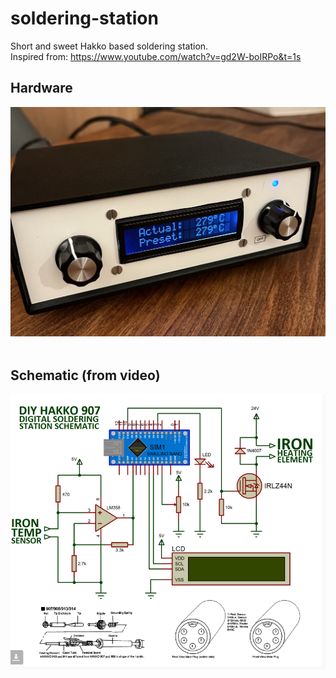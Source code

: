 # soldering-station

Short and sweet Hakko based soldering station.  
Inspired from: https://www.youtube.com/watch?v=gd2W-boIRPo&t=1s

## Hardware
![station.jpg](station.jpg)
&nbsp;

## Schematic (from video)
![schematics.png](schematics.png)

